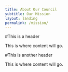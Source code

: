 ```yaml
---
title: About Our Council
subtitle: Our Mission
layout: landing
permalink: /mission/
---
```


#This is a header

This is where content will go.

#This is another header

This is where content will go.

